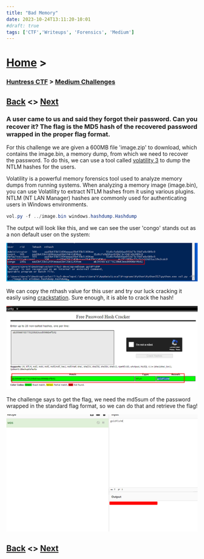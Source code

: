```yaml
---
title: "Bad Memory"
date: 2023-10-24T13:11:20-10:01
#draft: true
tags: ['CTF','Writeups', 'Forensics', 'Medium']
---
```

 
# [Home](https://jjolley91.github.io/blog/) >

###  [Huntress CTF](https://jjolley91.github.io/blog/huntress_ctf_2023) >  [Medium Challenges](https://jjolley91.github.io/blog/huntress_ctf_2023/2.Medium/)

## [Back](https://jjolley91.github.io/blog/huntress_ctf_2023/batchfuscation)  <> [Next](https://jjolley91.github.io/blog/huntress_ctf_2023/2.Medium/mfatigue) 

### A user came to us and said they forgot their password. Can you recover it? The flag is the MD5 hash of the recovered password wrapped in the proper flag format.

For this challenge we are given a 600MB file 'image.zip' to download, which contains the image.bin, a memory dump, from which we need to recover the password. To do this, we can use a tool called [volatility 3](https://github.com/volatilityfoundation/volatility3) to dump the NTLM hashes for the users.  

Volatility is a powerful memory forensics tool used to analyze memory dumps from running systems. When analyzing a memory image (image.bin), you can use Volatility to extract NTLM hashes from it using various plugins. NTLM (NT LAN Manager) hashes are commonly used for authenticating users in Windows environments.

```powershell
vol.py -f ../image.bin windows.hashdump.Hashdump
```
The output will look like this, and we can see the user 'congo' stands out as a non default user on the system:  

![bad_memory3](https://github.com/jjolley91/blog/blob/main/static/Huntress_CTF_2023/bad_memory3.png?raw=true)


We can copy the nthash value for this user and try our luck cracking it easily using [crackstation](https://crackstation.net/). Sure enough, it is able to crack the hash!


![bad_memory1](https://github.com/jjolley91/blog/blob/main/static/Huntress_CTF_2023/bad_memory1.png?raw=true)


The challenge says to get the flag, we need the md5sum of the password wrapped in the standard flag format, so we can do that and retrieve the flag!

![bad_memory2](https://github.com/jjolley91/blog/blob/main/static/Huntress_CTF_2023/bad_memory2.png?raw=true)

## [Back](https://jjolley91.github.io/blog/huntress_ctf_2023/batchfuscation)  <> [Next](https://jjolley91.github.io/blog/huntress_ctf_2023/2.Medium/mfatigue) 

